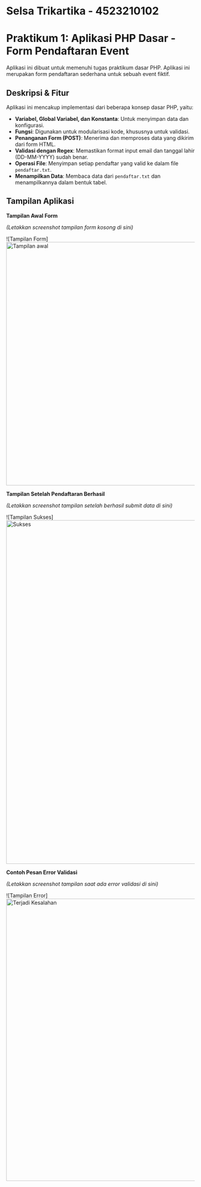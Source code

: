 # Selsa Trikartika - 4523210102

# Praktikum 1: Aplikasi PHP Dasar - Form Pendaftaran Event

Aplikasi ini dibuat untuk memenuhi tugas praktikum dasar PHP. Aplikasi ini merupakan form pendaftaran sederhana untuk sebuah event fiktif.

## Deskripsi & Fitur

Aplikasi ini mencakup implementasi dari beberapa konsep dasar PHP, yaitu:
- **Variabel, Global Variabel, dan Konstanta**: Untuk menyimpan data dan konfigurasi.
- **Fungsi**: Digunakan untuk modularisasi kode, khususnya untuk validasi.
- **Penanganan Form (POST)**: Menerima dan memproses data yang dikirim dari form HTML.
- **Validasi dengan Regex**: Memastikan format input email dan tanggal lahir (DD-MM-YYYY) sudah benar.
- **Operasi File**: Menyimpan setiap pendaftar yang valid ke dalam file `pendaftar.txt`.
- **Menampilkan Data**: Membaca data dari `pendaftar.txt` dan menampilkannya dalam bentuk tabel.

## Tampilan Aplikasi

**Tampilan Awal Form**

*(Letakkan screenshot tampilan form kosong di sini)*

![Tampilan Form] <img width="1374" height="651" alt="Tampilan awal" src="https://github.com/user-attachments/assets/64574623-4482-458a-b6c5-f218154feb4f" />

**Tampilan Setelah Pendaftaran Berhasil**

*(Letakkan screenshot tampilan setelah berhasil submit data di sini)*

![Tampilan Sukses] <img width="1904" height="919" alt="Sukses" src="https://github.com/user-attachments/assets/411630d1-d8be-4d7e-a3f8-26422acc7a22" />

**Contoh Pesan Error Validasi**

*(Letakkan screenshot tampilan saat ada error validasi di sini)*

![Tampilan Error] <img width="1877" height="755" alt="Terjadi Kesalahan" src="https://github.com/user-attachments/assets/10353730-d82e-496c-8bc2-9b35c4f0b1c5" />


